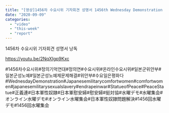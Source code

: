 ```yaml
---
title: "[영상]1456차 수요시위 기자회견 성명서 1456th Wednesday Demonstration Press Con Statement"
date: "2020-09-09"
categories: 
  - "video"
  - "this-week"
  - "report"
---
```


1456차 수요시위 기자회견 성명서 낭독

https://youtu.be/2NqXIgp9Kxc

#1456차수요시위#정의기억연대#정의연#수요시위#온라인수요시위#일본군위안부#일본군성노예#일본군성노예제문제해결#위안부#수요일은평화다#WednesdayDemonstration#Japanesemilitarycomfortwomen#comfortwomen#japanesemilitarysexualslavery#endrapeinwar#StatueofPeace#PeaceStatue#正義連#日本軍性奴隷#日本軍慰安婦#慰安婦#挺対協#水曜デモ#水曜集会#オンライン水曜デモ#オンライン水曜集会#日本軍性奴隷問題解決#1456回水曜デモ#1456回水曜集会
